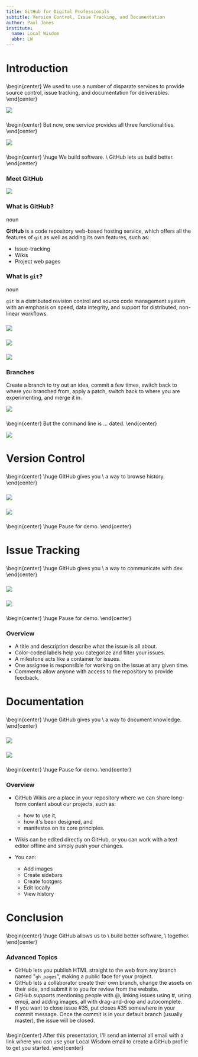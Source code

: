 ```yaml
---
title: GitHub for Digital Professionals
subtitle: Version Control, Issue Tracking, and Documentation
author: Paul Jones
institute: 
  name: Local Wisdom
  abbr: LW
---
```


Introduction
============

### 

\begin{center}
We used to use a number of disparate services to provide
source control, issue tracking, and documentation for deliverables.
\end{center}

![](img/logos.png)

### 

\begin{center}
But now, one service provides all three functionalities.
\end{center}

![](img/github.png)

### 

\begin{center}
\huge We build software. \\
GitHub lets us build better.
\end{center}

### Meet GitHub

![](img/web.png)

### What is GitHub?

noun

**GitHub** is a code repository web-based hosting service, which offers all the features of `git` as well as adding its own features, such as: 

-   Issue-tracking
-   Wikis
-   Project web pages

### What is `git`?

noun

`git` is a distributed revision control and source code management system with an emphasis on speed, data integrity, and support for distributed, non-linear workflows.

### 

![](img/codes.png)

### 

![](img/push.png)

### 

![](img/pull.png)

### Branches

Create a branch to try out an idea, commit a few times, switch back to where you branched from, apply a patch, switch back to where you are experimenting, and merge it in.

![](img/branches.png)

###

\begin{center}
But the command line is ... dated.
\end{center}

![](img/gui.png)

Version Control
===============

### 

\begin{center}
\huge GitHub gives you \\
a way to browse history.
\end{center}

### 

![](img/focus-history.png)

### 

![](img/history.png)

### 

\begin{center}
\huge Pause for demo.
\end{center}

Issue Tracking
==============

### 

\begin{center}
\huge GitHub gives you \\
a way to communicate with dev.
\end{center}

### 

![](img/focus-issues.png)

### 

![](img/issues.png)

### 

\begin{center}
\huge Pause for demo.
\end{center}

### Overview

-   A title and description describe what the issue is all about.
-   Color-coded labels help you categorize and filter your issues.
-   A milestone acts like a container for issues.
-   One assignee is responsible for working on the issue at any given time.
-   Comments allow anyone with access to the repository to provide feedback.

Documentation
=============

### 

\begin{center}
\huge GitHub gives you \\
a way to document knowledge.
\end{center}

### 

![](img/focus-wiki.png)

### 

![](img/wiki.png)

### 

\begin{center}
\huge Pause for demo.
\end{center}

### Overview

-   GitHub Wikis are a place in your repository where we can share long-form content 
    about our projects, such as: 
    -   how to use it, 
    -   how it's been designed, and
    -   manifestos on its core principles.

-   Wikis can be edited directly on GitHub, or you can work with a text editor offline 
    and simply push your changes.
-   You can:
    -   Add images
    -   Create sidebars
    -   Create footgers
    -   Edit locally
    -   View history

Conclusion
==========

### 

\begin{center}
\huge GitHub allows us to \\
build better software, \\
together.
\end{center}

### Advanced Topics

-   GitHub lets you publish HTML straight to the web from any branch 
    named "`gh_pages`", making a public face for your project.
-   GitHub lets a collaborator create their own branch, change the assets
    on their side, and submit it to you for review from the website.
-   GitHub supports mentioning people with @, linking issues using #, 
    using emoji, and adding images, all with drag-and-drop and autocomplete.
-   If you want to close issue #35, put closes #35 somewhere in your commit message. 
    Once the commit is in your default branch (usually master), the issue will be closed.

###

\begin{center}
After this presentation, I'll send an internal all email with a link 
where you can use your Local Wisdom email to create a GitHub profile
to get you started.
\end{center}


